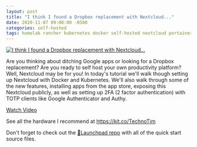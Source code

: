 ```yaml
---
layout: post
title: "I think I found a Dropbox replacement with Nextcloud..."
date: 2020-11-07 09:00:00 -0500
categories: self-hosted
tags: homelab rancher kubernetes docker self-hosted nextcloud portainer
---
```


[![I think I found a Dropbox replacement with Nextcloud...](https://img.youtube.com/vi/nt__J9Yr8_w/0.jpg)](https://www.youtube.com/watch?v=nt__J9Yr8_w "I think I found a Dropbox replacement with Nextcloud...")

Are you thinking about ditching Google apps or looking for a Dropbox replacement?  Are you ready to self host your own productivity platform?  Well, Nextcloud may be for you!  In today's tutorial we'll walk though setting up Nextcloud with Docker and Kubernetes.  We'll also walk through some of the new features, installing apps from the app store, exposing this Nextcloud publicly, as well as setting up 2FA (2 factor authentication) with TOTP clients like Google Authenticator and Authy.

[Watch Video](https://www.youtube.com/watch?v=nt__J9Yr8_w)

See all the hardware I recommend at <https://kit.co/TechnoTim>

Don't forget to check out the [🚀Launchpad repo](https://l.technotim.live/quick-start) with all of the quick start source files.